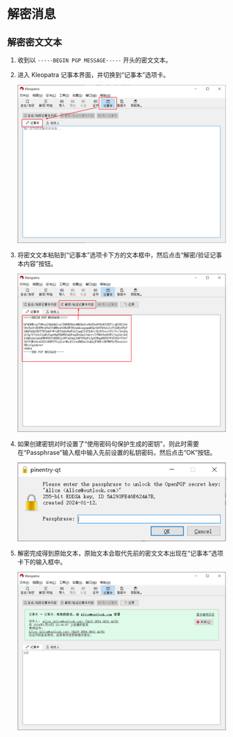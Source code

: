 # 解密消息

## 解密密文文本

1. 收到以 `-----BEGIN PGP MESSAGE-----` 开头的密文文本。

2. 进入 Kleopatra 记事本界面，并切换到“记事本”选项卡。

    ![记事本](shared/notepad.png)

3. 将密文文本粘贴到“记事本”选项卡下方的文本框中，然后点击“解密/验证记事本内容”按钮。

    ![解密密文文本](decrypting-message/decrypting-text.png)

4. 如果创建密钥对时设置了“使用密码句保护生成的密钥”，则此时需要在“Passphrase”输入框中输入先前设置的私钥密码，然后点击“OK”按钮。

    ![输入私钥密码](shared/entering-private-key-passphrase.png)

5. 解密完成得到原始文本，原始文本会取代先前的密文文本出现在“记事本”选项卡下的输入框中。

    ![文本解密结果](decrypting-message/decrypted-text.png)